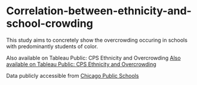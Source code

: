# Correlation-between-ethnicity-and-school-crowding
This study aims to concretely show the overcrowding occuring in schools with predominantly students of color. 




Also available on Tableau Public: CPS Ethnicity and Overcrowding
[Also available on Tableau Public: CPS Ethnicity and Overcrowding](https://public.tableau.com/profile/antonio.garcia3916#!/vizhome/CPSEthnicityandOvercrowding/InteractiveMap)

Data publicly accessible from [Chicago Public Schools](https://cps.edu/SchoolData/Pages/SchoolData.aspx)
